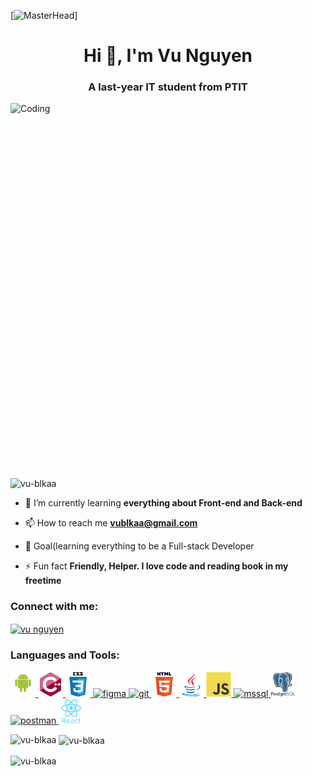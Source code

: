 [![MasterHead](https://d.furaffinity.net/art/fluff-kevlar/1488278723/1351965326.fluff-kevlar_starfieldgif.gif)]
<h1 align="center">Hi 👋, I'm Vu Nguyen</h1>
<h3 align="center">A last-year IT student from PTIT</h3>
<img align="right" src="https://cdn.dribbble.com/users/24025/screenshots/3845535/media/5e6395af5afc49551053e74bfe4e3ad1.gif" alt="Coding" height="600" width="800">


<p align="left"> <img src="https://komarev.com/ghpvc/?username=vu-blkaa&label=Profile%20views&color=0e75b6&style=flat" alt="vu-blkaa" /> </p>

- 🌱 I’m currently learning **everything about Front-end and Back-end**

- 📫 How to reach me **vublkaa@gmail.com**

- 🎯 Goal(learning everything to be a Full-stack Developer

- ⚡ Fun fact **Friendly, Helper. I love code and reading book in my freetime**

<h3 align="left">Connect with me:</h3>
<p align="left">
<a href="https://fb.com/vu nguyen" target="blank"><img align="center" src="https://raw.githubusercontent.com/rahuldkjain/github-profile-readme-generator/master/src/images/icons/Social/facebook.svg" alt="vu nguyen" height="30" width="40" /></a>
</p>

<h3 align="left">Languages and Tools:</h3>
<p align="left"> <a href="https://developer.android.com" target="_blank" rel="noreferrer"> <img src="https://raw.githubusercontent.com/devicons/devicon/master/icons/android/android-original-wordmark.svg" alt="android" width="40" height="40"/> </a> <a href="https://www.w3schools.com/cpp/" target="_blank" rel="noreferrer"> <img src="https://raw.githubusercontent.com/devicons/devicon/master/icons/cplusplus/cplusplus-original.svg" alt="cplusplus" width="40" height="40"/> </a> <a href="https://www.w3schools.com/css/" target="_blank" rel="noreferrer"> <img src="https://raw.githubusercontent.com/devicons/devicon/master/icons/css3/css3-original-wordmark.svg" alt="css3" width="40" height="40"/> </a> <a href="https://www.figma.com/" target="_blank" rel="noreferrer"> <img src="https://www.vectorlogo.zone/logos/figma/figma-icon.svg" alt="figma" width="40" height="40"/> </a> <a href="https://git-scm.com/" target="_blank" rel="noreferrer"> <img src="https://www.vectorlogo.zone/logos/git-scm/git-scm-icon.svg" alt="git" width="40" height="40"/> </a> <a href="https://www.w3.org/html/" target="_blank" rel="noreferrer"> <img src="https://raw.githubusercontent.com/devicons/devicon/master/icons/html5/html5-original-wordmark.svg" alt="html5" width="40" height="40"/> </a> <a href="https://www.java.com" target="_blank" rel="noreferrer"> <img src="https://raw.githubusercontent.com/devicons/devicon/master/icons/java/java-original.svg" alt="java" width="40" height="40"/> </a> <a href="https://developer.mozilla.org/en-US/docs/Web/JavaScript" target="_blank" rel="noreferrer"> <img src="https://raw.githubusercontent.com/devicons/devicon/master/icons/javascript/javascript-original.svg" alt="javascript" width="40" height="40"/> </a> <a href="https://www.microsoft.com/en-us/sql-server" target="_blank" rel="noreferrer"> <img src="https://www.svgrepo.com/show/303229/microsoft-sql-server-logo.svg" alt="mssql" width="40" height="40"/> </a> <a href="https://www.postgresql.org" target="_blank" rel="noreferrer"> <img src="https://raw.githubusercontent.com/devicons/devicon/master/icons/postgresql/postgresql-original-wordmark.svg" alt="postgresql" width="40" height="40"/> </a> <a href="https://postman.com" target="_blank" rel="noreferrer"> <img src="https://www.vectorlogo.zone/logos/getpostman/getpostman-icon.svg" alt="postman" width="40" height="40"/> </a> <a href="https://reactjs.org/" target="_blank" rel="noreferrer"> <img src="https://raw.githubusercontent.com/devicons/devicon/master/icons/react/react-original-wordmark.svg" alt="react" width="40" height="40"/> </a> </p>

<p><img align="left" src="https://github-readme-stats.vercel.app/api/top-langs?username=vu-blkaa&show_icons=true&locale=en&layout=compact" alt="vu-blkaa" /></p>

<p>&nbsp;<img align="center" src="https://github-readme-stats.vercel.app/api?username=vu-blkaa&show_icons=true&locale=en" alt="vu-blkaa" /></p>

<p><img align="center" src="https://github-readme-streak-stats.herokuapp.com/?user=vu-blkaa&" alt="vu-blkaa" /></p>
